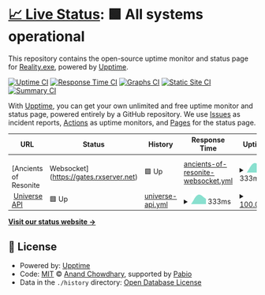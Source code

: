# [📈 Live Status](https://status.rxserver.net): <!--live status--> **🟩 All systems operational**

This repository contains the open-source uptime monitor and status page for [Reality.exe](https://rxserver.net/), powered by [Upptime](https://github.com/upptime/upptime).

[![Uptime CI](https://github.com/reality-exe/universe-uptime/workflows/Uptime%20CI/badge.svg)](https://github.com/reality-exe/universe-uptime/actions?query=workflow%3A%22Uptime+CI%22)
[![Response Time CI](https://github.com/reality-exe/universe-uptime/workflows/Response%20Time%20CI/badge.svg)](https://github.com/reality-exe/universe-uptime/actions?query=workflow%3A%22Response+Time+CI%22)
[![Graphs CI](https://github.com/reality-exe/universe-uptime/workflows/Graphs%20CI/badge.svg)](https://github.com/reality-exe/universe-uptime/actions?query=workflow%3A%22Graphs+CI%22)
[![Static Site CI](https://github.com/reality-exe/universe-uptime/workflows/Static%20Site%20CI/badge.svg)](https://github.com/reality-exe/universe-uptime/actions?query=workflow%3A%22Static+Site+CI%22)
[![Summary CI](https://github.com/reality-exe/universe-uptime/workflows/Summary%20CI/badge.svg)](https://github.com/reality-exe/universe-uptime/actions?query=workflow%3A%22Summary+CI%22)

With [Upptime](https://upptime.js.org), you can get your own unlimited and free uptime monitor and status page, powered entirely by a GitHub repository. We use [Issues](https://github.com/reality-exe/universe-uptime/issues) as incident reports, [Actions](https://github.com/reality-exe/universe-uptime/actions) as uptime monitors, and [Pages](https://status.rxserver.net) for the status page.

<!--start: status pages-->
<!-- This summary is generated by Upptime (https://github.com/upptime/upptime) -->
<!-- Do not edit this manually, your changes will be overwritten -->
<!-- prettier-ignore -->
| URL | Status | History | Response Time | Uptime |
| --- | ------ | ------- | ------------- | ------ |
| <img alt="" src="https://icons.duckduckgo.com/ip3/gates.rxserver.net.ico" height="13"> [Ancients of Resonite | Websocket](https://gates.rxserver.net) | 🟩 Up | [ancients-of-resonite-websocket.yml](https://github.com/reality-exe/universe-uptime/commits/HEAD/history/ancients-of-resonite-websocket.yml) | <details><summary><img alt="Response time graph" src="./graphs/ancients-of-resonite-websocket/response-time-week.png" height="20"> 333ms</summary><br><a href="https://status.rxserver.net/history/ancients-of-resonite-websocket"><img alt="Response time 333" src="https://img.shields.io/endpoint?url=https%3A%2F%2Fraw.githubusercontent.com%2Freality-exe%2Funiverse-uptime%2FHEAD%2Fapi%2Fancients-of-resonite-websocket%2Fresponse-time.json"></a><br><a href="https://status.rxserver.net/history/ancients-of-resonite-websocket"><img alt="24-hour response time 333" src="https://img.shields.io/endpoint?url=https%3A%2F%2Fraw.githubusercontent.com%2Freality-exe%2Funiverse-uptime%2FHEAD%2Fapi%2Fancients-of-resonite-websocket%2Fresponse-time-day.json"></a><br><a href="https://status.rxserver.net/history/ancients-of-resonite-websocket"><img alt="7-day response time 333" src="https://img.shields.io/endpoint?url=https%3A%2F%2Fraw.githubusercontent.com%2Freality-exe%2Funiverse-uptime%2FHEAD%2Fapi%2Fancients-of-resonite-websocket%2Fresponse-time-week.json"></a><br><a href="https://status.rxserver.net/history/ancients-of-resonite-websocket"><img alt="30-day response time 333" src="https://img.shields.io/endpoint?url=https%3A%2F%2Fraw.githubusercontent.com%2Freality-exe%2Funiverse-uptime%2FHEAD%2Fapi%2Fancients-of-resonite-websocket%2Fresponse-time-month.json"></a><br><a href="https://status.rxserver.net/history/ancients-of-resonite-websocket"><img alt="1-year response time 333" src="https://img.shields.io/endpoint?url=https%3A%2F%2Fraw.githubusercontent.com%2Freality-exe%2Funiverse-uptime%2FHEAD%2Fapi%2Fancients-of-resonite-websocket%2Fresponse-time-year.json"></a></details> | <details><summary><a href="https://status.rxserver.net/history/ancients-of-resonite-websocket">100.00%</a></summary><a href="https://status.rxserver.net/history/ancients-of-resonite-websocket"><img alt="All-time uptime 100.00%" src="https://img.shields.io/endpoint?url=https%3A%2F%2Fraw.githubusercontent.com%2Freality-exe%2Funiverse-uptime%2FHEAD%2Fapi%2Fancients-of-resonite-websocket%2Fuptime.json"></a><br><a href="https://status.rxserver.net/history/ancients-of-resonite-websocket"><img alt="24-hour uptime 100.00%" src="https://img.shields.io/endpoint?url=https%3A%2F%2Fraw.githubusercontent.com%2Freality-exe%2Funiverse-uptime%2FHEAD%2Fapi%2Fancients-of-resonite-websocket%2Fuptime-day.json"></a><br><a href="https://status.rxserver.net/history/ancients-of-resonite-websocket"><img alt="7-day uptime 100.00%" src="https://img.shields.io/endpoint?url=https%3A%2F%2Fraw.githubusercontent.com%2Freality-exe%2Funiverse-uptime%2FHEAD%2Fapi%2Fancients-of-resonite-websocket%2Fuptime-week.json"></a><br><a href="https://status.rxserver.net/history/ancients-of-resonite-websocket"><img alt="30-day uptime 100.00%" src="https://img.shields.io/endpoint?url=https%3A%2F%2Fraw.githubusercontent.com%2Freality-exe%2Funiverse-uptime%2FHEAD%2Fapi%2Fancients-of-resonite-websocket%2Fuptime-month.json"></a><br><a href="https://status.rxserver.net/history/ancients-of-resonite-websocket"><img alt="1-year uptime 100.00%" src="https://img.shields.io/endpoint?url=https%3A%2F%2Fraw.githubusercontent.com%2Freality-exe%2Funiverse-uptime%2FHEAD%2Fapi%2Fancients-of-resonite-websocket%2Fuptime-year.json"></a></details>
| <img alt="" src="https://icons.duckduckgo.com/ip3/api.rxserver.net.ico" height="13"> [Universe API](https://api.rxserver.net) | 🟩 Up | [universe-api.yml](https://github.com/reality-exe/universe-uptime/commits/HEAD/history/universe-api.yml) | <details><summary><img alt="Response time graph" src="./graphs/universe-api/response-time-week.png" height="20"> 333ms</summary><br><a href="https://status.rxserver.net/history/universe-api"><img alt="Response time 333" src="https://img.shields.io/endpoint?url=https%3A%2F%2Fraw.githubusercontent.com%2Freality-exe%2Funiverse-uptime%2FHEAD%2Fapi%2Funiverse-api%2Fresponse-time.json"></a><br><a href="https://status.rxserver.net/history/universe-api"><img alt="24-hour response time 333" src="https://img.shields.io/endpoint?url=https%3A%2F%2Fraw.githubusercontent.com%2Freality-exe%2Funiverse-uptime%2FHEAD%2Fapi%2Funiverse-api%2Fresponse-time-day.json"></a><br><a href="https://status.rxserver.net/history/universe-api"><img alt="7-day response time 333" src="https://img.shields.io/endpoint?url=https%3A%2F%2Fraw.githubusercontent.com%2Freality-exe%2Funiverse-uptime%2FHEAD%2Fapi%2Funiverse-api%2Fresponse-time-week.json"></a><br><a href="https://status.rxserver.net/history/universe-api"><img alt="30-day response time 333" src="https://img.shields.io/endpoint?url=https%3A%2F%2Fraw.githubusercontent.com%2Freality-exe%2Funiverse-uptime%2FHEAD%2Fapi%2Funiverse-api%2Fresponse-time-month.json"></a><br><a href="https://status.rxserver.net/history/universe-api"><img alt="1-year response time 333" src="https://img.shields.io/endpoint?url=https%3A%2F%2Fraw.githubusercontent.com%2Freality-exe%2Funiverse-uptime%2FHEAD%2Fapi%2Funiverse-api%2Fresponse-time-year.json"></a></details> | <details><summary><a href="https://status.rxserver.net/history/universe-api">100.00%</a></summary><a href="https://status.rxserver.net/history/universe-api"><img alt="All-time uptime 100.00%" src="https://img.shields.io/endpoint?url=https%3A%2F%2Fraw.githubusercontent.com%2Freality-exe%2Funiverse-uptime%2FHEAD%2Fapi%2Funiverse-api%2Fuptime.json"></a><br><a href="https://status.rxserver.net/history/universe-api"><img alt="24-hour uptime 100.00%" src="https://img.shields.io/endpoint?url=https%3A%2F%2Fraw.githubusercontent.com%2Freality-exe%2Funiverse-uptime%2FHEAD%2Fapi%2Funiverse-api%2Fuptime-day.json"></a><br><a href="https://status.rxserver.net/history/universe-api"><img alt="7-day uptime 100.00%" src="https://img.shields.io/endpoint?url=https%3A%2F%2Fraw.githubusercontent.com%2Freality-exe%2Funiverse-uptime%2FHEAD%2Fapi%2Funiverse-api%2Fuptime-week.json"></a><br><a href="https://status.rxserver.net/history/universe-api"><img alt="30-day uptime 100.00%" src="https://img.shields.io/endpoint?url=https%3A%2F%2Fraw.githubusercontent.com%2Freality-exe%2Funiverse-uptime%2FHEAD%2Fapi%2Funiverse-api%2Fuptime-month.json"></a><br><a href="https://status.rxserver.net/history/universe-api"><img alt="1-year uptime 100.00%" src="https://img.shields.io/endpoint?url=https%3A%2F%2Fraw.githubusercontent.com%2Freality-exe%2Funiverse-uptime%2FHEAD%2Fapi%2Funiverse-api%2Fuptime-year.json"></a></details>

<!--end: status pages-->

[**Visit our status website →**](https://status.rxserver.net)

## 📄 License

- Powered by: [Upptime](https://github.com/upptime/upptime)
- Code: [MIT](./LICENSE) © [Anand Chowdhary](https://anandchowdhary.com), supported by [Pabio](https://pabio.com)
- Data in the `./history` directory: [Open Database License](https://opendatacommons.org/licenses/odbl/1-0/)
